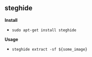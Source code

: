 ## steghide

**Install**
* `sudo apt-get install steghide`

**Usage**
* `steghide extract -sf ${some_image}`
